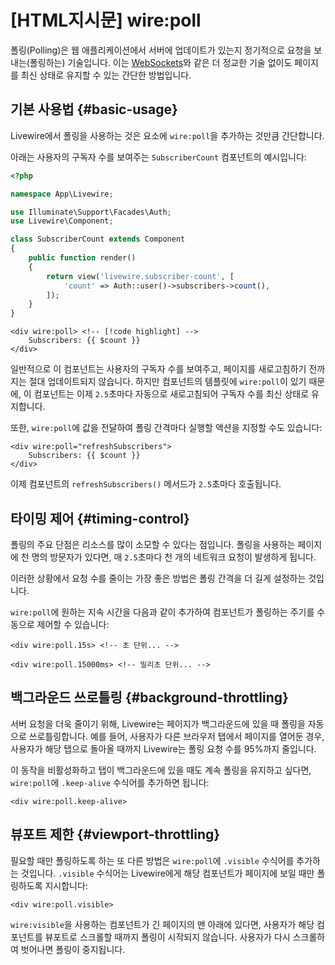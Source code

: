# [HTML지시문] wire:poll
폴링(Polling)은 웹 애플리케이션에서 서버에 업데이트가 있는지 정기적으로 요청을 보내는(폴링하는) 기술입니다. 이는 [WebSockets](/livewire/3.x/events#real-time-events-using-laravel-echo)와 같은 더 정교한 기술 없이도 페이지를 최신 상태로 유지할 수 있는 간단한 방법입니다.
## 기본 사용법 {#basic-usage}

Livewire에서 폴링을 사용하는 것은 요소에 `wire:poll`을 추가하는 것만큼 간단합니다.

아래는 사용자의 구독자 수를 보여주는 `SubscriberCount` 컴포넌트의 예시입니다:

```php
<?php

namespace App\Livewire;

use Illuminate\Support\Facades\Auth;
use Livewire\Component;

class SubscriberCount extends Component
{
    public function render()
    {
        return view('livewire.subscriber-count', [
            'count' => Auth::user()->subscribers->count(),
        ]);
    }
}
```

```blade
<div wire:poll> <!-- [!code highlight] -->
    Subscribers: {{ $count }}
</div>
```

일반적으로 이 컴포넌트는 사용자의 구독자 수를 보여주고, 페이지를 새로고침하기 전까지는 절대 업데이트되지 않습니다. 하지만 컴포넌트의 템플릿에 `wire:poll`이 있기 때문에, 이 컴포넌트는 이제 `2.5`초마다 자동으로 새로고침되어 구독자 수를 최신 상태로 유지합니다.

또한, `wire:poll`에 값을 전달하여 폴링 간격마다 실행할 액션을 지정할 수도 있습니다:

```blade
<div wire:poll="refreshSubscribers">
    Subscribers: {{ $count }}
</div>
```

이제 컴포넌트의 `refreshSubscribers()` 메서드가 `2.5`초마다 호출됩니다.

## 타이밍 제어 {#timing-control}

폴링의 주요 단점은 리소스를 많이 소모할 수 있다는 점입니다. 폴링을 사용하는 페이지에 천 명의 방문자가 있다면, 매 `2.5`초마다 천 개의 네트워크 요청이 발생하게 됩니다.

이러한 상황에서 요청 수를 줄이는 가장 좋은 방법은 폴링 간격을 더 길게 설정하는 것입니다.

`wire:poll`에 원하는 지속 시간을 다음과 같이 추가하여 컴포넌트가 폴링하는 주기를 수동으로 제어할 수 있습니다:

```blade
<div wire:poll.15s> <!-- 초 단위... -->

<div wire:poll.15000ms> <!-- 밀리초 단위... -->
```

## 백그라운드 쓰로틀링 {#background-throttling}

서버 요청을 더욱 줄이기 위해, Livewire는 페이지가 백그라운드에 있을 때 폴링을 자동으로 쓰로틀링합니다. 예를 들어, 사용자가 다른 브라우저 탭에서 페이지를 열어둔 경우, 사용자가 해당 탭으로 돌아올 때까지 Livewire는 폴링 요청 수를 95%까지 줄입니다.

이 동작을 비활성화하고 탭이 백그라운드에 있을 때도 계속 폴링을 유지하고 싶다면, `wire:poll`에 `.keep-alive` 수식어를 추가하면 됩니다:

```blade
<div wire:poll.keep-alive>
```

## 뷰포트 제한 {#viewport-throttling}

필요할 때만 폴링하도록 하는 또 다른 방법은 `wire:poll`에 `.visible` 수식어를 추가하는 것입니다. `.visible` 수식어는 Livewire에게 해당 컴포넌트가 페이지에 보일 때만 폴링하도록 지시합니다:

```blade
<div wire:poll.visible>
```

`wire:visible`을 사용하는 컴포넌트가 긴 페이지의 맨 아래에 있다면, 사용자가 해당 컴포넌트를 뷰포트로 스크롤할 때까지 폴링이 시작되지 않습니다. 사용자가 다시 스크롤하여 벗어나면 폴링이 중지됩니다.
